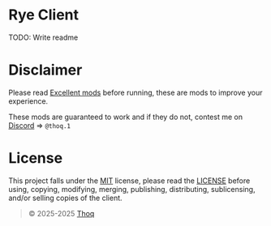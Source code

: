 # Rye Client

TODO: Write readme

# Disclaimer
Please read [Excellent mods](.github/ExcellentMods.md) before running,
these are mods to improve your experience.

These mods are guaranteed to work and if they do not,
contest me on [Discord](https://discord.com) => `@thoq.1`

# License
This project falls under the [MIT](https://opensource.org/license/mit) license,
please read the [LICENSE](LICENSE) before using, copying, modifying, merging, publishing,
distributing, sublicensing, and/or selling copies of the client.

> © 2025-2025 [Thoq](https://thoq.dev)
